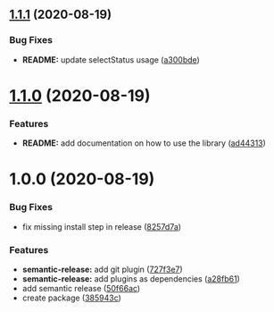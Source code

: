 ## [1.1.1](https://github.com/Pixeladed/redux-async-adapter/compare/v1.1.0...v1.1.1) (2020-08-19)


### Bug Fixes

* **README:** update selectStatus usage ([a300bde](https://github.com/Pixeladed/redux-async-adapter/commit/a300bdeb7940a2dd0e85e10011f6825bbc977b88))

# [1.1.0](https://github.com/Pixeladed/redux-async-adapter/compare/v1.0.0...v1.1.0) (2020-08-19)


### Features

* **README:** add documentation on how to use the library ([ad44313](https://github.com/Pixeladed/redux-async-adapter/commit/ad44313d9670a4a81c613ebaa66dfe6d67bab573))

# 1.0.0 (2020-08-19)


### Bug Fixes

* fix missing install step in release ([8257d7a](https://github.com/Pixeladed/redux-async-adapter/commit/8257d7aa8be45740c44b15639c92278b7decce5b))


### Features

* **semantic-release:** add git plugin ([727f3e7](https://github.com/Pixeladed/redux-async-adapter/commit/727f3e780ab4d022540ca5fa43a4485b02d3745f))
* **semantic-release:** add plugins as dependencies ([a28fb61](https://github.com/Pixeladed/redux-async-adapter/commit/a28fb6164a3fc514a5439e611ea05cfdc941289a))
* add semantic release ([50f66ac](https://github.com/Pixeladed/redux-async-adapter/commit/50f66ac295e8147e45b2ba717ad4e3b5b948daeb))
* create package ([385943c](https://github.com/Pixeladed/redux-async-adapter/commit/385943cce19b3016d87026fe8155a206039bea5d))
